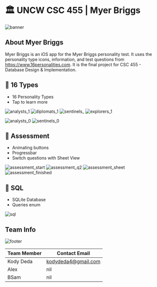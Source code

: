 # 🏛 UNCW CSC 455 | Myer Briggs

![banner](https://user-images.githubusercontent.com/45678211/116248069-7ef6a580-a739-11eb-8d04-63ea9191196c.png)

## About Myer Briggs

Myer Briggs is an iOS app for the Myer Briggs personality test. It uses the personality type icons, information, and test questions from <https://www.16personalities.com>. It is the final project for CSC 455 - Database Design & Implementation.

## 🧩 16 Types

* 16 Personality Types
* Tap to learn more

![analysts_1](https://user-images.githubusercontent.com/45678211/116251217-76ec3500-a73c-11eb-835e-664b5509888c.png)
![diplomats_1](https://user-images.githubusercontent.com/45678211/116251229-781d6200-a73c-11eb-856c-444c50638f2d.png)
![sentinels_](https://user-images.githubusercontent.com/45678211/116251233-78b5f880-a73c-11eb-8ceb-48d1fc91809a.png)
![explorers_1](https://user-images.githubusercontent.com/45678211/116251232-78b5f880-a73c-11eb-9421-83e9309888bf.png)

![analysts_0](https://user-images.githubusercontent.com/45678211/116251212-76ec3500-a73c-11eb-8700-a4233babf08c.png)
![sentinels_0](https://user-images.githubusercontent.com/45678211/116251236-794e8f00-a73c-11eb-9008-5fd200ad7bcc.png)


## 📖 Assessment

* Animating buttons
* Progressbar
* Switch questions with Sheet View


![assessment_start](https://user-images.githubusercontent.com/45678211/116250084-6b4c3e80-a73b-11eb-83d6-ef9e4ead8a14.png)
![assessment_q2](https://user-images.githubusercontent.com/45678211/116250081-6b4c3e80-a73b-11eb-8058-d8921f079bff.png)
![assessment_sheet](https://user-images.githubusercontent.com/45678211/116250082-6b4c3e80-a73b-11eb-8359-421fc20db673.png)
![assessment_finished](https://user-images.githubusercontent.com/45678211/116250075-6ab3a800-a73b-11eb-9bef-1f8f5b62b266.png)

## 💾 SQL

* SQLite Database
* Queries enum

![sql](https://user-images.githubusercontent.com/45678211/116250086-6be4d500-a73b-11eb-90e8-0dd7664816c1.png)

## Team Info

![footer](https://user-images.githubusercontent.com/45678211/116249204-91bdaa00-a73a-11eb-895f-e885b70d89bd.png)

|Team Member    | Contact Email              |
| ------------- | ---------------------------|
|Kody Deda      | kodydeda4@gmail.com        |
|Alex           | nil                        |
|BSam           | nil                        |